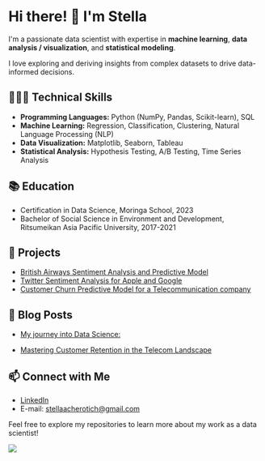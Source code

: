 # Hi there! 👋 I'm Stella

I'm a passionate data scientist with expertise in **machine learning**, **data analysis / visualization**, and **statistical modeling**. 

I love exploring and deriving insights from complex datasets to drive data-informed decisions.

## 👩🏾‍💻 Technical Skills

- **Programming Languages:** Python (NumPy, Pandas, Scikit-learn), SQL
- **Machine Learning:** Regression, Classification, Clustering, Natural Language Processing (NLP)
- **Data Visualization:** Matplotlib, Seaborn, Tableau
- **Statistical Analysis:** Hypothesis Testing, A/B Testing, Time Series Analysis

## 📚 Education

- Certification in Data Science, Moringa School, 2023
- Bachelor of Social Science in Environment and Development, Ritsumeikan Asia Pacific University, 2017-2021

## 🚀 Projects

- [British Airways Sentiment Analysis and Predictive Model](https://github.com/stellacherotich/British-Airways-VIProgram)
- [Twitter Sentiment Analysis for Apple and Google](https://github.com/stellacherotich/twitter-sentiment-analysis)
- [Customer Churn Predictive Model for a Telecommunication company](https://github.com/stellacherotich/Customer-Churn-Prediction)

  
## 📝 Blog Posts

- [My journey into Data Science:](https://stellacherotich.medium.com/my-journey-into-data-science-2900c568de29)

- [Mastering Customer Retention in the Telecom Landscape](https://medium.com/@stellacherotich/churn-no-more-mastering-customer-retention-in-the-telecom-landscape-b43e5b7ed136)

## 📫 Connect with Me

- [LinkedIn](https://www.linkedin.com/in/stella-cherotich/)
- E-mail: stellaacherotich@gmail.com

Feel free to explore my repositories to learn more about my work as a data scientist!


![](https://komarev.com/ghpvc/?username=stellacherotich&color=BFA1B5&style=flat-square)
